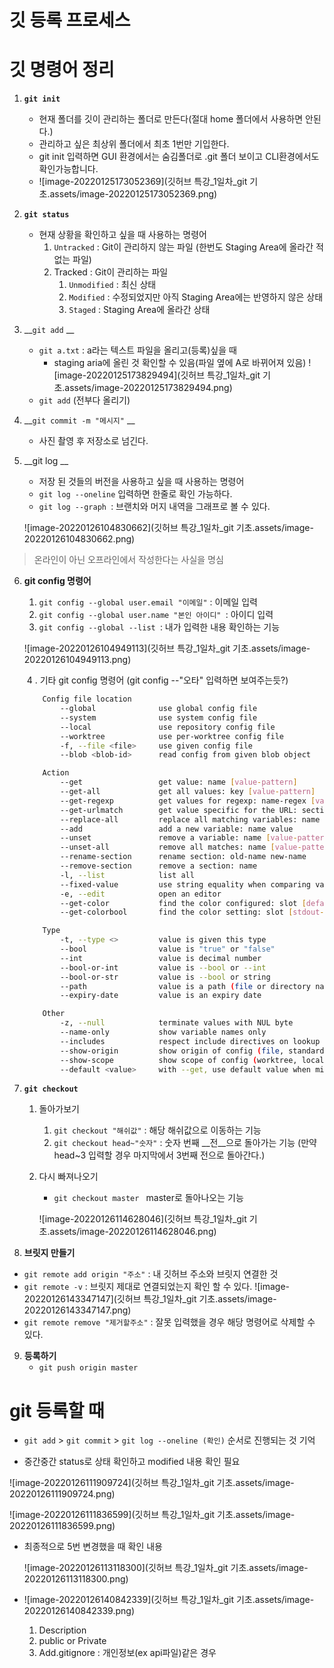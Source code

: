 # 깃 등록 프로세스





#  깃 명령어 정리

1. __`git init`__
   * 현재 폴더를 깃이 관리하는 폴더로 만든다(절대 home 폴더에서 사용하면 안된다.)
   * 관리하고 싶은 최상위 폴더에서 최초 1번만 기입한다.
   * git init 입력하면 GUI 환경에서는 숨김폴더로 .git 폴더 보이고 CLI환경에서도 확인가능합니다.
   * ![image-20220125173052369](깃허브 특강_1일차_git 기초.assets/image-20220125173052369.png)
   
2. __`git status`__
   * 현재 상황을 확인하고 싶을 때 사용하는 명령어
     1. `Untracked` : Git이 관리하지 않는 파일 (한번도 Staging Area에 올라간 적 없는 파일)
     2. Tracked : Git이 관리하는 파일
        1. `Unmodified` : 최신 상태
        2. `Modified` : 수정되었지만 아직 Staging Area에는 반영하지 않은 상태
        3. `Staged` : Staging Area에 올라간 상태
   
3. __`git add` __
   * `git a.txt` : a라는 텍스트 파일을 올리고(등록)싶을 때
     * staging aria에 올린 것 확인할 수 있음(파일 옆에 A로 바뀌어져 있음)
      ![image-20220125173829494](깃허브 특강_1일차_git 기초.assets/image-20220125173829494.png)
   * `git add` (전부다 올리기)
   
4. __`git commit -m "메시지"` __
   * 사진 촬영 후 저장소로 넘긴다.
   
5. __git log  __
   * 저장 된 것들의 버전을 사용하고 싶을 때 사용하는 명령어
   * `git log --oneline` 입력하면 한줄로 확인 가능하다.
   * `git log --graph `: 브랜치와 머지 내역을 그래프로 볼 수 있다.
   
   ![image-20220126104830662](깃허브 특강_1일차_git 기초.assets/image-20220126104830662.png)

> 온라인이 아닌 오프라인에서 작성한다는 사실을 명심

6. __git config 명령어__

   1. `git config --global user.email "이메일"` : 이메일 입력
   2. `git config --global user.name "본인 아이디" `: 아이디 입력
   3. `git config --global --list `: 내가 입력한 내용 확인하는 기능

   ![image-20220126104949113](깃허브 특강_1일차_git 기초.assets/image-20220126104949113.png)

   ​	4 . 기타 git config 명령어 (git config --"오타" 입력하면 보여주는듯?)

   ``` bash
       Config file location
           --global              use global config file
           --system              use system config file
           --local               use repository config file
           --worktree            use per-worktree config file
           -f, --file <file>     use given config file
           --blob <blob-id>      read config from given blob object
   
       Action
           --get                 get value: name [value-pattern]
           --get-all             get all values: key [value-pattern]
           --get-regexp          get values for regexp: name-regex [value-pattern]
           --get-urlmatch        get value specific for the URL: section[.var] URL
           --replace-all         replace all matching variables: name value [value-pattern]
           --add                 add a new variable: name value
           --unset               remove a variable: name [value-pattern]
           --unset-all           remove all matches: name [value-pattern]
           --rename-section      rename section: old-name new-name
           --remove-section      remove a section: name
           -l, --list            list all
           --fixed-value         use string equality when comparing values to 'value-pattern'
           -e, --edit            open an editor
           --get-color           find the color configured: slot [default]
           --get-colorbool       find the color setting: slot [stdout-is-tty]
   
       Type
           -t, --type <>         value is given this type
           --bool                value is "true" or "false"
           --int                 value is decimal number
           --bool-or-int         value is --bool or --int
           --bool-or-str         value is --bool or string
           --path                value is a path (file or directory name)
           --expiry-date         value is an expiry date
   
       Other
           -z, --null            terminate values with NUL byte
           --name-only           show variable names only
           --includes            respect include directives on lookup
           --show-origin         show origin of config (file, standard input, blob, command line)
           --show-scope          show scope of config (worktree, local, global, system, command)
           --default <value>     with --get, use default value when missing entry
   ```

7. __`git checkout `__ 

   1. 돌아가보기 

      1. `git checkout "해쉬값"` : 해당 해쉬값으로 이동하는 기능
      2. `git checkout head~"숫자"` : 숫자 번째 __전__으로 돌아가는 기능 (만약 head~3 입력할 경우 마지막에서 3번째 전으로 돌아간다.)

   2. 다시 빠져나오기

      * `git checkout master ` master로 돌아나오는 기능

      ![image-20220126114628046](깃허브 특강_1일차_git 기초.assets/image-20220126114628046.png)


8.  __브릿지 만들기__
   * `git remote add origin "주소"` :  내 깃허브 주소와 브릿지 연결한 것
   * `git remote -v` : 브릿지 제대로 연결되었는지 확인 할 수 있다.
     ![image-20220126143347147](깃허브 특강_1일차_git 기초.assets/image-20220126143347147.png)
   * `git remote remove "제거할주소"` : 잘못 입력했을 경우 해당 명령어로 삭제할 수 있다.

9. __등록하기__
   - `git push origin master` 





# git 등록할 때

* `git add` > `git commit` > `git log --oneline (확인)` 순서로 진행되는 것 기억

* 중간중간 status로 상태 확인하고 modified 내용 확인 필요

![image-20220126111909724](깃허브 특강_1일차_git 기초.assets/image-20220126111909724.png)

![image-20220126111836599](깃허브 특강_1일차_git 기초.assets/image-20220126111836599.png)

* 최종적으로 5번 변경했을 때 확인 내용

  ![image-20220126113118300](깃허브 특강_1일차_git 기초.assets/image-20220126113118300.png)

* ![image-20220126140842339](깃허브 특강_1일차_git 기초.assets/image-20220126140842339.png)

  1. Description
  2. public or Private
  3. Add.gitignore : 개인정보(ex api파일)같은 경우 